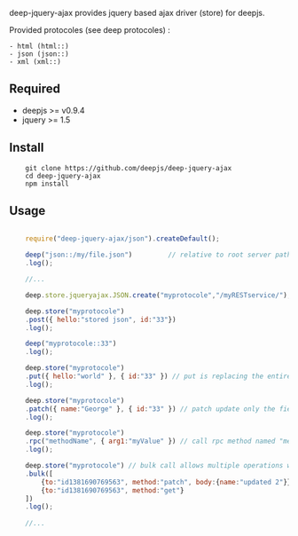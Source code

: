 deep-jquery-ajax provides jquery based ajax driver (store) for deepjs.

Provided protocoles (see deep protocoles) :

	- html (html::)
	- json (json::)
	- xml (xml::)

## Required

* deepjs >= v0.9.4
* jquery >= 1.5

## Install
```shell
	git clone https://github.com/deepjs/deep-jquery-ajax
	cd deep-jquery-ajax
	npm install
```

## Usage

```javascript

	require("deep-jquery-ajax/json").createDefault();

	deep("json::/my/file.json")			// relative to root server path  e.g. http://yourdomain.com/
	.log();

	//...

	deep.store.jqueryajax.JSON.create("myprotocole","/myRESTservice/");

	deep.store("myprotocole")
	.post({ hello:"stored json", id:"33"})
	.log();

	deep("myprotocole::33")
	.log();

	deep.store("myprotocole")
	.put({ hello:"world" }, { id:"33" }) // put is replacing the entire object
	.log();

	deep.store("myprotocole")
	.patch({ name:"George" }, { id:"33" }) // patch update only the fields that are sended
	.log();

	deep.store("myprotocole")
	.rpc("methodName", { arg1:"myValue" }) // call rpc method named "methodName" with the object passed { arg1:"myValue" } as argument
	.log();

	deep.store("myprotocole") // bulk call allows multiple operations with one call
	.bulk([
	    {to:"id1381690769563", method:"patch", body:{name:"updated 2"}},
	    {to:"id1381690769563", method:"get"}
	])
	.log();
	
	//...


```
	
